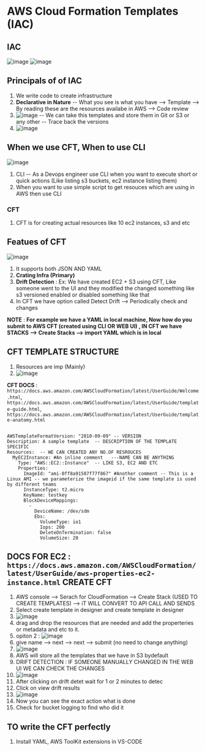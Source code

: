 # AWS Cloud Formation Templates (IAC) 

IAC
--
![image](https://github.com/pavankumar0077/Complete-DevOps/assets/40380941/217e5327-bb75-4e98-a409-2b847dc7a07c)
![image](https://github.com/pavankumar0077/Complete-DevOps/assets/40380941/33b8187e-b3ff-4d08-839a-c80363cc84b6)

Principals of of IAC
--
1) We write code to create infrastructure
2) **Declarative in Nature** -- What you see is what you have --> Template --> By reading these are the resources availabe in AWS --> Code review 
3) ![image](https://github.com/pavankumar0077/Complete-DevOps/assets/40380941/06808bc0-3766-4218-a859-2dab080c59f9)
 -- We can take this templates and store them in Git or S3 or any other -- Trace back the versions
4) ![image](https://github.com/pavankumar0077/Complete-DevOps/assets/40380941/1a0440bf-c8e0-4371-a8d0-6f0654daf7de)

When we use CFT, When to use CLI
--
![image](https://github.com/pavankumar0077/Complete-DevOps/assets/40380941/2503f91d-b89b-4afa-9936-1fe489b53739)

1) CLI -- As a Devops engineer use CLI when you want to execute short or quick actions (Like listing s3 buckets, ec2 instance listing them)
2) When you want to use simple script to get resouces which are using in AWS then use CLI

### CFT 
1) CFT is for creating actual resources like 10 ec2 instances, s3 and etc

Featues of CFT
--
![image](https://github.com/pavankumar0077/Complete-DevOps/assets/40380941/6475b477-eff6-4a95-b278-965da0df4749)

1) It supports both JSON AND YAML
2) **Crating Infra (Primary)**
3) **Drift Detection** : Ex: We have created EC2 + S3 using CFT, Like someone went to the UI and they modified the changed something like s3 versioned enabled or disabled something like that
4) In CFT we have option called Detect Drift --> Periodically check and changes 

**NOTE** :  **For example we have a YAML in local machine, Now how do you submit to AWS CFT (created using CLI OR WEB UI) , IN CFT we have STACKS --> Create Stacks --> import YAML which is in local** 

CFT TEMPLATE STRUCTURE
--
1) Resources are imp (Mainly)
2) ![image](https://github.com/pavankumar0077/Complete-DevOps/assets/40380941/c5882a85-771c-4eea-a4da-8b89090ea631)

**CFT DOCS** : ``` https://docs.aws.amazon.com/AWSCloudFormation/latest/UserGuide/Welcome.html ```, ``` https://docs.aws.amazon.com/AWSCloudFormation/latest/UserGuide/template-guide.html ```, ``` https://docs.aws.amazon.com/AWSCloudFormation/latest/UserGuide/template-anatomy.html ```

```

AWSTemplateFormatVersion: "2010-09-09" -- VERSION
Description: A sample template  -- DESCRIPTION OF THE TEMPLATE SPECIFIC 
Resources:  -- WE CAN CREATED ANY NO.OF RESROUCES 
  MyEC2Instance: #An inline comment   ---NAME CAN BE ANYTHING
    Type: "AWS::EC2::Instance"  -- LIKE S3, EC2 AND ETC
    Properties: 
      ImageId: "ami-0ff8a91507f77f867" #Another comment -- This is a Linux AMI -- we parameterize the imageid if the same template is used by different teams
      InstanceType: t2.micro 
      KeyName: testkey
      BlockDeviceMappings:
        -
          DeviceName: /dev/sdm
          Ebs:
            VolumeType: io1
            Iops: 200
            DeleteOnTermination: false
            VolumeSize: 20
```
DOCS FOR EC2 : ``` https://docs.aws.amazon.com/AWSCloudFormation/latest/UserGuide/aws-properties-ec2-instance.html ```
CREATE CFT
--
1) AWS console --> Serach for CloudFormation --> Create Stack (USED TO CREATE TEMPLATES) --> iT WILL CONVERT TO API CALL AND SENDS
2) Select create template in designer and create template in designer
3) ![image](https://github.com/pavankumar0077/Complete-DevOps/assets/40380941/5c240a50-1569-4900-8110-cdb9926f79c8)
4) drag and drop the resources that are needed and add the properteries or metadata and etc to it.
5) opiton 2 : ![image](https://github.com/pavankumar0077/Complete-DevOps/assets/40380941/5f4b88e1-43c9-4b0d-b61b-dab72389afe2)
6) give name --> next --> next --> submit (no need to change anything)
7) ![image](https://github.com/pavankumar0077/Complete-DevOps/assets/40380941/0f3568e2-6033-49e3-a4a9-637c3d6ff8df)
8) AWS will store all the templates that we have in S3 bydefault
9) DRIFT DETECTION : IF SOMEONE MANUALLY CHANGED IN THE WEB UI WE CAN CHECK THE CHANGES
10) ![image](https://github.com/pavankumar0077/Complete-DevOps/assets/40380941/a9ca6849-6c99-4697-a259-1e4a1143bab7)
11) After clicking on drift detet wait for 1 or 2 minutes to detec
12) Click on view drift results
13) ![image](https://github.com/pavankumar0077/Complete-DevOps/assets/40380941/8abad643-13d8-4929-89c9-43ef5aa5ca62)
14) Now you can see the exact action what is done
15) Check for bucket logging to find who did it

TO write the CFT perfectly 
--
1) Install YAML, AWS ToolKit extensions in VS-CODE 

